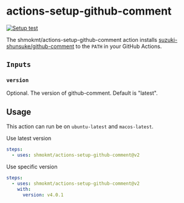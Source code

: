 # actions-setup-github-comment

[![Setup test](https://github.com/shmokmt/actions-setup-github-comment/actions/workflows/test.yml/badge.svg)](https://github.com/shmokmt/actions-setup-github-comment/actions/workflows/test.yml)

The shmokmt/actions-setup-github-comment action installs [suzuki-shunsuke/github-comment](https://github.com/suzuki-shunsuke/github-comment) to the `PATH` in your GitHub Actions.

## `Inputs`

### `version`

Optional. The version of github-comment. Default is "latest".

## Usage

This action can run be on `ubuntu-latest` and `macos-latest`.

Use latest version

```yaml
steps:
  - uses: shmokmt/actions-setup-github-comment@v2
```

Use specific version

```yaml
steps:
  - uses: shmokmt/actions-setup-github-comment@v2
    with:
      version: v4.0.1
```
